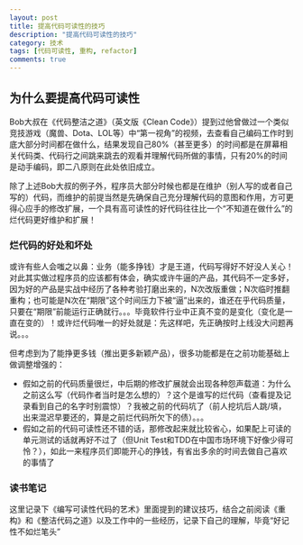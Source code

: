 ```yaml
---
layout: post
title: 提高代码可读性的技巧
description: "提高代码可读性的技巧"
category: 技术
tags: [代码可读性, 重构, refactor]
comments: true
---
```


## 为什么要提高代码可读性
Bob大叔在《代码整洁之道》（英文版《Clean Code》）提到过他曾做过一个类似竞技游戏（魔兽、Dota、LOL等）中“第一视角”的视频，去查看自己编码工作时到底大部分时间都在做什么，结果发现自己80%（甚至更多）的时间都是在屏幕相关代码类、代码行之间跳来跳去的观看并理解代码所做的事情，只有20%的时间是动手编码，即二八原则在此处依旧成立。

除了上述Bob大叔的例子外，程序员大部分时候也都是在维护（别人写的或者自己写的）代码，而维护的前提当然是先确保自己充分理解代码的意图和作用，方可更得心应手的修改扩展，一个具有高可读性的好代码往往比一个“不知道在做什么”的烂代码更好维护和扩展！

### 烂代码的好处和坏处
或许有些人会嗤之以鼻：业务（能多挣钱）才是王道，代码写得好不好没人关心！对此其实做过程序员的应该都有体会，确实或许牛逼的产品，其代码不一定多好，因为好的产品是实战中经历了各种考验打磨出来的，N次改版重做；N次临时推翻重构；也可能是N次在“期限”这个时间压力下被“逼”出来的，谁还在乎代码质量，只要在“期限”前能运行正确就行。。。毕竟软件行业中正真不变的是变化（变化是一直在变的）！或许烂代码唯一的好处就是：先这样吧，先正确按时上线没大问题再说。。。

但考虑到为了能挣更多钱（推出更多新颖产品），很多功能都是在之前功能基础上做调整增强的：

* 假如之前的代码质量很烂，中后期的修改扩展就会出现各种怨声载道：为什么之前这么写（代码作者当时是怎么想的）？这个是谁写的烂代码（查看提及记录看到自己的名字时别震惊）？我被之前的代码坑了（前人挖坑后人跳/填，出来混迟早要还的，算是之前烂代码所欠下的债）。。。
* 假如之前的代码可读性还不错的话，那修改起来就比较省心，如果配上可读的单元测试的话就再好不过了（但Unit Test和TDD在中国市场环境下好像少得可怜？），如此一来程序员们即能开心的挣钱，有省出多余的时间去做自己喜欢的事情了

### 读书笔记
这里记录下《编写可读性代码的艺术》里面提到的建议技巧，结合之前阅读《重构》和《整洁代码之道》以及工作中的一些经历，记录下自己的理解，毕竟“好记性不如烂笔头”